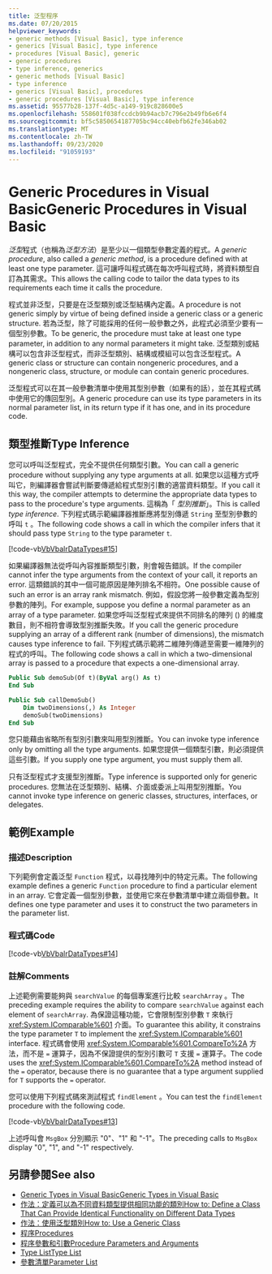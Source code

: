 ```yaml
---
title: 泛型程序
ms.date: 07/20/2015
helpviewer_keywords:
- generic methods [Visual Basic], type inference
- generics [Visual Basic], type inference
- procedures [Visual Basic], generic
- generic procedures
- type inference, generics
- generic methods [Visual Basic]
- type inference
- generics [Visual Basic], procedures
- generic procedures [Visual Basic], type inference
ms.assetid: 95577b28-137f-4d5c-a149-919c828600e5
ms.openlocfilehash: 558601f038fccdcb9b94acb7c796e2b49fb6e6f4
ms.sourcegitcommit: bf5c5850654187705bc94cc40ebfb62fe346ab02
ms.translationtype: MT
ms.contentlocale: zh-TW
ms.lasthandoff: 09/23/2020
ms.locfileid: "91059193"
---
```

# <a name="generic-procedures-in-visual-basic"></a><span data-ttu-id="c839a-102">Generic Procedures in Visual Basic</span><span class="sxs-lookup"><span data-stu-id="c839a-102">Generic Procedures in Visual Basic</span></span>

<span data-ttu-id="c839a-103">*泛型*程式（也稱為*泛型方法*）是至少以一個類型參數定義的程式。</span><span class="sxs-lookup"><span data-stu-id="c839a-103">A *generic procedure*, also called a *generic method*, is a procedure defined with at least one type parameter.</span></span> <span data-ttu-id="c839a-104">這可讓呼叫程式碼在每次呼叫程式時，將資料類型自訂為其需求。</span><span class="sxs-lookup"><span data-stu-id="c839a-104">This allows the calling code to tailor the data types to its requirements each time it calls the procedure.</span></span>  
  
 <span data-ttu-id="c839a-105">程式並非泛型，只要是在泛型類別或泛型結構內定義。</span><span class="sxs-lookup"><span data-stu-id="c839a-105">A procedure is not generic simply by virtue of being defined inside a generic class or a generic structure.</span></span> <span data-ttu-id="c839a-106">若為泛型，除了可能採用的任何一般參數之外，此程式必須至少要有一個型別參數。</span><span class="sxs-lookup"><span data-stu-id="c839a-106">To be generic, the procedure must take at least one type parameter, in addition to any normal parameters it might take.</span></span> <span data-ttu-id="c839a-107">泛型類別或結構可以包含非泛型程式，而非泛型類別、結構或模組可以包含泛型程式。</span><span class="sxs-lookup"><span data-stu-id="c839a-107">A generic class or structure can contain nongeneric procedures, and a nongeneric class, structure, or module can contain generic procedures.</span></span>  
  
 <span data-ttu-id="c839a-108">泛型程式可以在其一般參數清單中使用其型別參數（如果有的話），並在其程式碼中使用它的傳回型別。</span><span class="sxs-lookup"><span data-stu-id="c839a-108">A generic procedure can use its type parameters in its normal parameter list, in its return type if it has one, and in its procedure code.</span></span>  
  
## <a name="type-inference"></a><span data-ttu-id="c839a-109">類型推斷</span><span class="sxs-lookup"><span data-stu-id="c839a-109">Type Inference</span></span>  

 <span data-ttu-id="c839a-110">您可以呼叫泛型程式，完全不提供任何類型引數。</span><span class="sxs-lookup"><span data-stu-id="c839a-110">You can call a generic procedure without supplying any type arguments at all.</span></span> <span data-ttu-id="c839a-111">如果您以這種方式呼叫它，則編譯器會嘗試判斷要傳遞給程式型別引數的適當資料類型。</span><span class="sxs-lookup"><span data-stu-id="c839a-111">If you call it this way, the compiler attempts to determine the appropriate data types to pass to the procedure's type arguments.</span></span> <span data-ttu-id="c839a-112">這稱為「 *型別推斷*」。</span><span class="sxs-lookup"><span data-stu-id="c839a-112">This is called *type inference*.</span></span> <span data-ttu-id="c839a-113">下列程式碼示範編譯器推斷應將型別傳遞 `String` 至型別參數的呼叫 `t` 。</span><span class="sxs-lookup"><span data-stu-id="c839a-113">The following code shows a call in which the compiler infers that it should pass type `String` to the type parameter `t`.</span></span>  
  
 [!code-vb[VbVbalrDataTypes#15](~/samples/snippets/visualbasic/VS_Snippets_VBCSharp/VbVbalrDataTypes/VB/Class1.vb#15)]  
  
 <span data-ttu-id="c839a-114">如果編譯器無法從呼叫內容推斷類型引數，則會報告錯誤。</span><span class="sxs-lookup"><span data-stu-id="c839a-114">If the compiler cannot infer the type arguments from the context of your call, it reports an error.</span></span> <span data-ttu-id="c839a-115">這類錯誤的其中一個可能原因是陣列排名不相符。</span><span class="sxs-lookup"><span data-stu-id="c839a-115">One possible cause of such an error is an array rank mismatch.</span></span> <span data-ttu-id="c839a-116">例如，假設您將一般參數定義為型別參數的陣列。</span><span class="sxs-lookup"><span data-stu-id="c839a-116">For example, suppose you define a normal parameter as an array of a type parameter.</span></span> <span data-ttu-id="c839a-117">如果您呼叫泛型程式來提供不同排名的陣列 () 的維度數目，則不相符會導致型別推斷失敗。</span><span class="sxs-lookup"><span data-stu-id="c839a-117">If you call the generic procedure supplying an array of a different rank (number of dimensions), the mismatch causes type inference to fail.</span></span> <span data-ttu-id="c839a-118">下列程式碼示範將二維陣列傳遞至需要一維陣列的程式的呼叫。</span><span class="sxs-lookup"><span data-stu-id="c839a-118">The following code shows a call in which a two-dimensional array is passed to a procedure that expects a one-dimensional array.</span></span>  
  
```vb  
Public Sub demoSub(Of t)(ByVal arg() As t)
End Sub

Public Sub callDemoSub()
    Dim twoDimensions(,) As Integer
    demoSub(twoDimensions)
End Sub
```
  
 <span data-ttu-id="c839a-119">您只能藉由省略所有型別引數來叫用型別推斷。</span><span class="sxs-lookup"><span data-stu-id="c839a-119">You can invoke type inference only by omitting all the type arguments.</span></span> <span data-ttu-id="c839a-120">如果您提供一個類型引數，則必須提供這些引數。</span><span class="sxs-lookup"><span data-stu-id="c839a-120">If you supply one type argument, you must supply them all.</span></span>  
  
 <span data-ttu-id="c839a-121">只有泛型程式才支援型別推斷。</span><span class="sxs-lookup"><span data-stu-id="c839a-121">Type inference is supported only for generic procedures.</span></span> <span data-ttu-id="c839a-122">您無法在泛型類別、結構、介面或委派上叫用型別推斷。</span><span class="sxs-lookup"><span data-stu-id="c839a-122">You cannot invoke type inference on generic classes, structures, interfaces, or delegates.</span></span>  
  
## <a name="example"></a><span data-ttu-id="c839a-123">範例</span><span class="sxs-lookup"><span data-stu-id="c839a-123">Example</span></span>  
  
### <a name="description"></a><span data-ttu-id="c839a-124">描述</span><span class="sxs-lookup"><span data-stu-id="c839a-124">Description</span></span>  

 <span data-ttu-id="c839a-125">下列範例會定義泛型 `Function` 程式，以尋找陣列中的特定元素。</span><span class="sxs-lookup"><span data-stu-id="c839a-125">The following example defines a generic `Function` procedure to find a particular element in an array.</span></span> <span data-ttu-id="c839a-126">它會定義一個型別參數，並使用它來在參數清單中建立兩個參數。</span><span class="sxs-lookup"><span data-stu-id="c839a-126">It defines one type parameter and uses it to construct the two parameters in the parameter list.</span></span>  
  
### <a name="code"></a><span data-ttu-id="c839a-127">程式碼</span><span class="sxs-lookup"><span data-stu-id="c839a-127">Code</span></span>  

 [!code-vb[VbVbalrDataTypes#14](~/samples/snippets/visualbasic/VS_Snippets_VBCSharp/VbVbalrDataTypes/VB/Class1.vb#14)]  
  
### <a name="comments"></a><span data-ttu-id="c839a-128">註解</span><span class="sxs-lookup"><span data-stu-id="c839a-128">Comments</span></span>  

 <span data-ttu-id="c839a-129">上述範例需要能夠與 `searchValue` 的每個專案進行比較 `searchArray` 。</span><span class="sxs-lookup"><span data-stu-id="c839a-129">The preceding example requires the ability to compare `searchValue` against each element of `searchArray`.</span></span> <span data-ttu-id="c839a-130">為保證這種功能，它會限制型別參數 `T` 來執行 <xref:System.IComparable%601> 介面。</span><span class="sxs-lookup"><span data-stu-id="c839a-130">To guarantee this ability, it constrains the type parameter `T` to implement the <xref:System.IComparable%601> interface.</span></span> <span data-ttu-id="c839a-131">程式碼會使用 <xref:System.IComparable%601.CompareTo%2A> 方法，而不是 `=` 運算子，因為不保證提供的型別引數可 `T` 支援 `=` 運算子。</span><span class="sxs-lookup"><span data-stu-id="c839a-131">The code uses the <xref:System.IComparable%601.CompareTo%2A> method instead of the `=` operator, because there is no guarantee that a type argument supplied for `T` supports the `=` operator.</span></span>  
  
 <span data-ttu-id="c839a-132">您可以使用下列程式碼來測試程式 `findElement` 。</span><span class="sxs-lookup"><span data-stu-id="c839a-132">You can test the `findElement` procedure with the following code.</span></span>  
  
 [!code-vb[VbVbalrDataTypes#13](~/samples/snippets/visualbasic/VS_Snippets_VBCSharp/VbVbalrDataTypes/VB/Class1.vb#13)]  
  
 <span data-ttu-id="c839a-133">上述呼叫會 `MsgBox` 分別顯示 "0"、"1" 和 "-1"。</span><span class="sxs-lookup"><span data-stu-id="c839a-133">The preceding calls to `MsgBox` display "0", "1", and "-1" respectively.</span></span>  
  
## <a name="see-also"></a><span data-ttu-id="c839a-134">另請參閱</span><span class="sxs-lookup"><span data-stu-id="c839a-134">See also</span></span>

- [<span data-ttu-id="c839a-135">Generic Types in Visual Basic</span><span class="sxs-lookup"><span data-stu-id="c839a-135">Generic Types in Visual Basic</span></span>](generic-types.md)
- [<span data-ttu-id="c839a-136">作法：定義可以為不同資料類型提供相同功能的類別</span><span class="sxs-lookup"><span data-stu-id="c839a-136">How to: Define a Class That Can Provide Identical Functionality on Different Data Types</span></span>](how-to-define-a-class-that-can-provide-identical-functionality.md)
- [<span data-ttu-id="c839a-137">作法：使用泛型類別</span><span class="sxs-lookup"><span data-stu-id="c839a-137">How to: Use a Generic Class</span></span>](how-to-use-a-generic-class.md)
- [<span data-ttu-id="c839a-138">程序</span><span class="sxs-lookup"><span data-stu-id="c839a-138">Procedures</span></span>](../procedures/index.md)
- [<span data-ttu-id="c839a-139">程序參數和引數</span><span class="sxs-lookup"><span data-stu-id="c839a-139">Procedure Parameters and Arguments</span></span>](../procedures/procedure-parameters-and-arguments.md)
- [<span data-ttu-id="c839a-140">Type List</span><span class="sxs-lookup"><span data-stu-id="c839a-140">Type List</span></span>](../../../language-reference/statements/type-list.md)
- [<span data-ttu-id="c839a-141">參數清單</span><span class="sxs-lookup"><span data-stu-id="c839a-141">Parameter List</span></span>](../../../language-reference/statements/parameter-list.md)
